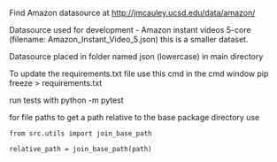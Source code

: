 Find  Amazon datasource at http://jmcauley.ucsd.edu/data/amazon/

Datasource used for development - Amazon instant videos 5-core (filename: Amazon_Instant_Video_5.json) this is a smaller dataset.

Datasource placed in folder named json (lowercase) in main directory

To update the requirements.txt file use this cmd in the cmd window
pip freeze > requirements.txt

run tests with 
python -m pytest

for file paths to get a path relative to the base package directory use

    from src.utils import join_base_path

    relative_path = join_base_path(path)
